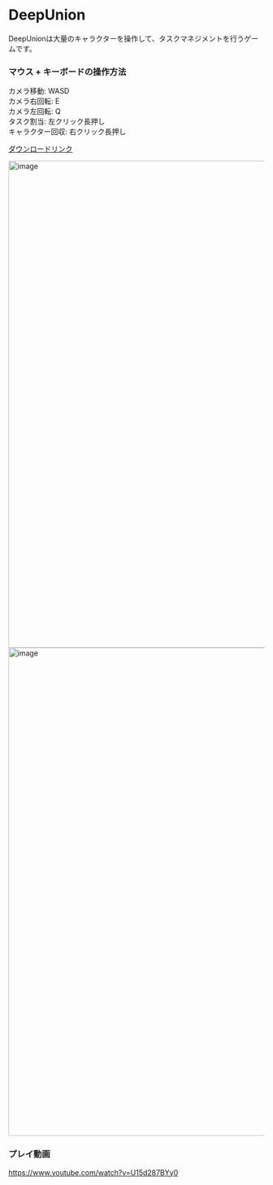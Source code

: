 # DeepUnion
DeepUnionは大量のキャラクターを操作して、タスクマネジメントを行うゲームです。

### マウス + キーボードの操作方法
カメラ移動: WASD  
カメラ右回転: E  
カメラ左回転: Q  
タスク割当: 左クリック長押し  
キャラクター回収: 右クリック長押し  

[ダウンロードリンク](https://github.com/harumas/deep_union/releases/download/v1.2/DeepUnion.zip)

<img width="958" alt="image" src="https://github.com/harumas/deep_union/assets/43531665/c1cd99a8-f9f8-4455-b99a-f1c07bfec845">
<img width="960" alt="image" src="https://github.com/harumas/deep_union/assets/43531665/c89351e1-8fff-428c-82a1-3ed822ca03b2">


### プレイ動画
https://www.youtube.com/watch?v=U15d287BYy0
